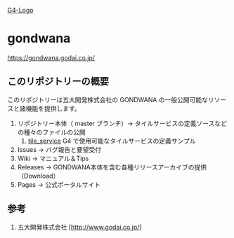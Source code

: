 [G4-Logo](!image/Splash.png)

# gondwana

https://gondwana.godai.co.jp/

## このリポジトリーの概要

このリポジトリーは五大開発株式会社の GONDWANA の一般公開可能なリソースと諸機能を提供します。

1. リポジトリー本体（ master ブランチ）-> タイルサービスの定義ソースなどの種々のファイルの公開
    1. [tile_service](tile_service) G4 で使用可能なタイルサービスの定義サンプル
1. Issues -> バグ報告と要望受付
1. Wiki -> マニュアル＆Tips
1. Releases -> GONDWANA本体を含む各種リリースアーカイブの提供（Download）
1. Pages -> 公式ポータルサイト

## 参考

1. 五大開発株式会社 [http://www.godai.co.jp/]
